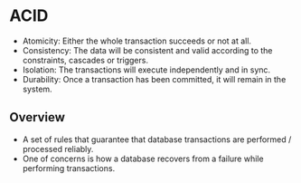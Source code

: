 # ACID
- Atomicity: Either the whole transaction succeeds or not at all.
- Consistency: The data will be consistent and valid according to the constraints, cascades or triggers.
- Isolation: The transactions will execute independently and in sync.
- Durability: Once a transaction has been committed, it will remain in the system.

## Overview
- A set of rules that guarantee that database transactions are performed / processed reliably.
- One of concerns is how a database recovers from a failure while performing transactions.

